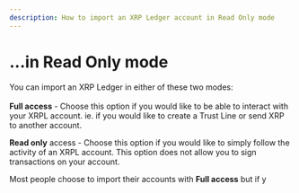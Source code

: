 ```yaml
---
description: How to import an XRP Ledger account in Read Only mode
---
```


# ...in Read Only mode

You can import an XRP Ledger in either of these two modes:\
\
**Full access** - Choose this option if you would like to be able to interact with your XRPL account. ie. if you would like to create a Trust Line or send XRP to another account.

**Read only** access - Choose this option if you would like to simply follow the activity of an XRPL account. This option does not allow you to sign transactions on your account.&#x20;

Most people choose to import their accounts with **Full access** but if y
